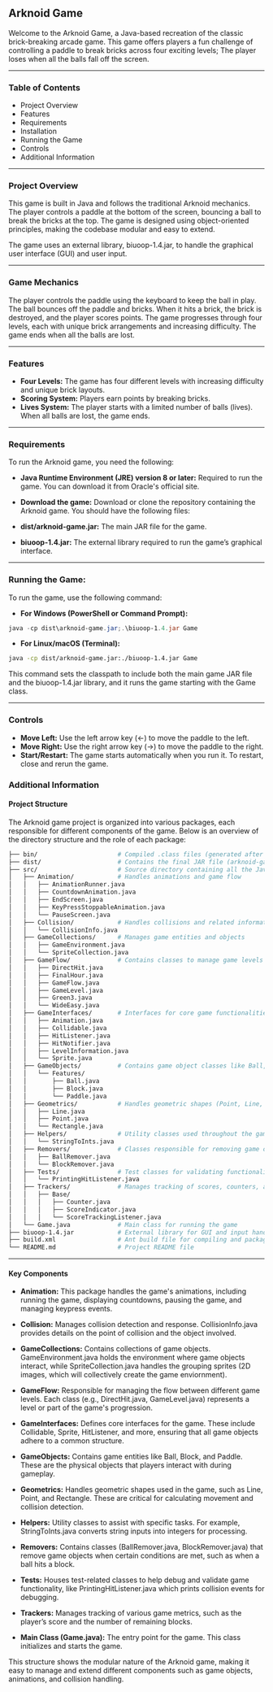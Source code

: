## Arknoid Game
Welcome to the Arknoid Game, a Java-based recreation of the classic brick-breaking arcade game. This game offers players a fun challenge of controlling a paddle to break bricks across four exciting levels; The player loses when all the balls fall off the screen.

---
### Table of Contents
- Project Overview
- Features
- Requirements
- Installation
- Running the Game
- Controls
- Additional Information
  
---
### Project Overview
This game is built in Java and follows the traditional Arknoid mechanics. The player controls a paddle at the bottom of the screen, bouncing a ball to break the bricks at the top. The game is designed using object-oriented principles, making the codebase modular and easy to extend.

The game uses an external library, biuoop-1.4.jar, to handle the graphical user interface (GUI) and user input.

---
### Game Mechanics
The player controls the paddle using the keyboard to keep the ball in play.
The ball bounces off the paddle and bricks. When it hits a brick, the brick is destroyed, and the player scores points.
The game progresses through four levels, each with unique brick arrangements and increasing difficulty.
The game ends when all the balls are lost.

---
### Features
- **Four Levels:** The game has four different levels with increasing difficulty and unique brick layouts.
- **Scoring System:** Players earn points by breaking bricks.
- **Lives System:** The player starts with a limited number of balls (lives). When all balls are lost, the game ends.

---
### Requirements
To run the Arknoid game, you need the following:

- **Java Runtime Environment (JRE) version 8 or later:** Required to run the game. You can download it from Oracle's official site.
- **Download the game:** Download or clone the repository containing the Arknoid game.
  You should have the following files:

- **dist/arknoid-game.jar:** The main JAR file for the game.
- **biuoop-1.4.jar:** The external library required to run the game’s graphical interface.

---
### Running the Game:
To run the game, use the following command:

- **For Windows (PowerShell or Command Prompt):**
```powershell
java -cp dist\arknoid-game.jar;.\biuoop-1.4.jar Game
```
- **For Linux/macOS (Terminal):**
```bash
java -cp dist/arknoid-game.jar:./biuoop-1.4.jar Game
```
This command sets the classpath to include both the main game JAR file and the biuoop-1.4.jar library, and it runs the game starting with the Game class.

---
### Controls
- **Move Left:** Use the left arrow key (←) to move the paddle to the left.
- **Move Right:** Use the right arrow key (→) to move the paddle to the right.
- **Start/Restart:** The game starts automatically when you run it. To restart, close and rerun the game.
  
### Additional Information
#### Project Structure
The Arknoid game project is organized into various packages, each responsible for different components of the game. Below is an overview of the directory structure and the role of each package:

```bash
├── bin/                      # Compiled .class files (generated after build)
├── dist/                     # Contains the final JAR file (arknoid-game.jar)
├── src/                      # Source directory containing all the Java files
│   ├── Animation/            # Handles animations and game flow
│   │   ├── AnimationRunner.java
│   │   ├── CountdownAnimation.java
│   │   ├── EndScreen.java
│   │   ├── KeyPressStoppableAnimation.java
│   │   └── PauseScreen.java
│   ├── Collision/            # Handles collisions and related information
│   │   └── CollisionInfo.java
│   ├── GameCollections/      # Manages game entities and objects
│   │   ├── GameEnvironment.java
│   │   └── SpriteCollection.java
│   ├── GameFlow/             # Contains classes to manage game levels and flow
│   │   ├── DirectHit.java
│   │   ├── FinalHour.java
│   │   ├── GameFlow.java
│   │   ├── GameLevel.java
│   │   ├── Green3.java
│   │   └── WideEasy.java
│   ├── GameInterfaces/       # Interfaces for core game functionalities
│   │   ├── Animation.java
│   │   ├── Collidable.java
│   │   ├── HitListener.java
│   │   ├── HitNotifier.java
│   │   ├── LevelInformation.java
│   │   └── Sprite.java
│   ├── GameObjects/          # Contains game object classes like Ball, Block, and Paddle
│   │   └── Features/
│   │       ├── Ball.java
│   │       ├── Block.java
│   │       └── Paddle.java
│   ├── Geometrics/           # Handles geometric shapes (Point, Line, Rectangle)
│   │   ├── Line.java
│   │   ├── Point.java
│   │   └── Rectangle.java
│   ├── Helpers/              # Utility classes used throughout the game
│   │   └── StringToInts.java
│   ├── Removers/             # Classes responsible for removing game objects
│   │   ├── BallRemover.java
│   │   └── BlockRemover.java
│   ├── Tests/                # Test classes for validating functionality
│   │   └── PrintingHitListener.java
│   ├── Trackers/             # Manages tracking of scores, counters, and other game stats
│   │   ├── Base/
│   │   │   ├── Counter.java
│   │   │   ├── ScoreIndicator.java
│   │   │   └── ScoreTrackingListener.java
│   └── Game.java             # Main class for running the game
├── biuoop-1.4.jar            # External library for GUI and input handling
├── build.xml                 # Ant build file for compiling and packaging the project
└── README.md                 # Project README file
```
---
#### Key Components
- **Animation:** This package handles the game's animations, including running the game, displaying countdowns, pausing the game, and managing keypress events.

- **Collision:** Manages collision detection and response. CollisionInfo.java provides details on the point of collision and the object involved.

- **GameCollections:** Contains collections of game objects. GameEnvironment.java holds the environment where game objects interact, while SpriteCollection.java handles the grouping sprites (2D images, which will collectively create the game enviornment).

- **GameFlow:** Responsible for managing the flow between different game levels. Each class (e.g., DirectHit.java, GameLevel.java) represents a level or part of the game's progression.

- **GameInterfaces:** Defines core interfaces for the game. These include Collidable, Sprite, HitListener, and more, ensuring that all game objects adhere to a common structure.

- **GameObjects:** Contains game entities like Ball, Block, and Paddle. These are the physical objects that players interact with during gameplay.

- **Geometrics:** Handles geometric shapes used in the game, such as Line, Point, and Rectangle. These are critical for calculating movement and collision detection.

- **Helpers:** Utility classes to assist with specific tasks. For example, StringToInts.java converts string inputs into integers for processing.

- **Removers:** Contains classes (BallRemover.java, BlockRemover.java) that remove game objects when certain conditions are met, such as when a ball hits a block.

- **Tests:** Houses test-related classes to help debug and validate game functionality, like PrintingHitListener.java which prints collision events for debugging.

- **Trackers:** Manages tracking of various game metrics, such as the player’s score and the number of remaining blocks.

- **Main Class (Game.java):** The entry point for the game. This class initializes and starts the game.

This structure shows the modular nature of the Arknoid game, making it easy to manage and extend different components such as game objects, animations, and collision handling.


